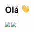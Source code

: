 # Olá <img src ="https://raw.githubusercontent.com/guilherme-mutao/guilherme-mutao/master//hi.gif" width="30px">

  <a href="https://github.com/guilherme-mutao">
  <img align="center" width="400em" src="https://github-readme-stats.vercel.app/api?username=guilherme-mutao&show_icons=true&theme=midnight-purple&include_all_commits=true&count_private=true"/>
  <img align="center" width="400em" src="https://github-readme-stats.vercel.app/api/top-langs/?username=guilherme-mutao&show_icons=truelayout=compact&langs_count=16&theme=midnight-purple&count_private=true"/>
</a>
